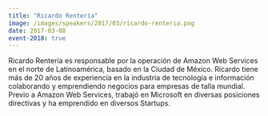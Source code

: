```yaml
---
title: "Ricardo Rentería"
image: /images/speakers/2017/03/ricardo-renteria.png
date: 2017-03-08
event-2018: true
---
```


Ricardo Rentería es responsable por la operación de Amazon Web Services en el norte de Latinoamérica, basado en la Ciudad de México. Ricardo tiene más de 20 años de experiencia en la industria de tecnología e información colaborando y emprendiendo negocios para empresas de talla mundial. Previo a Amazon Web Services, trabajó en Microsoft en diversas posiciones directivas y ha emprendido en diversos Startups.